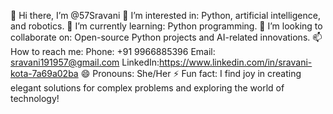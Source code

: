 
👋 Hi there, I’m @57Sravani
👀 I’m interested in: Python, artificial intelligence, and robotics.
🌱 I’m currently learning: Python programming.
💞️ I’m looking to collaborate on: Open-source Python projects and AI-related innovations.
📫 How to reach me:
       Phone: +91 9966885396
       Email: sravani191957@gmail.com
       LinkedIn:https://www.linkedin.com/in/sravani-kota-7a69a02ba
😄 Pronouns: She/Her
⚡ Fun fact: I find joy in creating elegant solutions for complex problems and exploring the world of technology!

<!---
57Sravani/57Sravani is a ✨ special ✨ repository because its `README.md` (this file) appears on your GitHub profile.
You can click the Preview link to take a look at your changes.
--->
